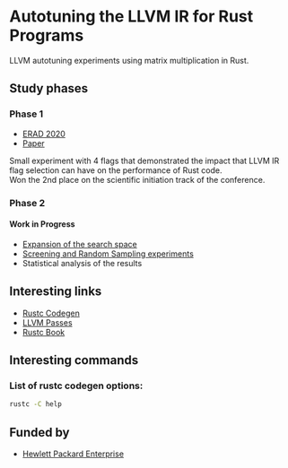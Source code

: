 # Autotuning the LLVM IR for Rust Programs

LLVM autotuning experiments using matrix multiplication in Rust.

## Study phases

### Phase 1

- [ERAD 2020](https://eradsp2020.ncc.unesp.br/)
- [Paper](Papers/ERAD_2020.pdf)

Small experiment with 4 flags that demonstrated the impact that LLVM IR flag selection can have on the performance of Rust code.  
Won the 2nd place on the scientific initiation track of the conference.  

### Phase 2

#### Work in Progress

- [Expansion of the search space](Scripts/Which_Flags/which_flags.csv)
- [Screening and Random Sampling experiments](Experiments/Phase2/experiments.jl)
- Statistical analysis of the results

## Interesting links

- [Rustc Codegen](https://doc.rust-lang.org/rustc/codegen-options/index.html)
- [LLVM Passes](http://llvm.org/docs/Passes.html)
- [Rustc Book](https://rustc-dev-guide.rust-lang.org/)

## Interesting commands

### List of rustc codegen options:

```bash
rustc -C help
```

## Funded by

- [Hewlett Packard Enterprise](https://www.hpe.com)
